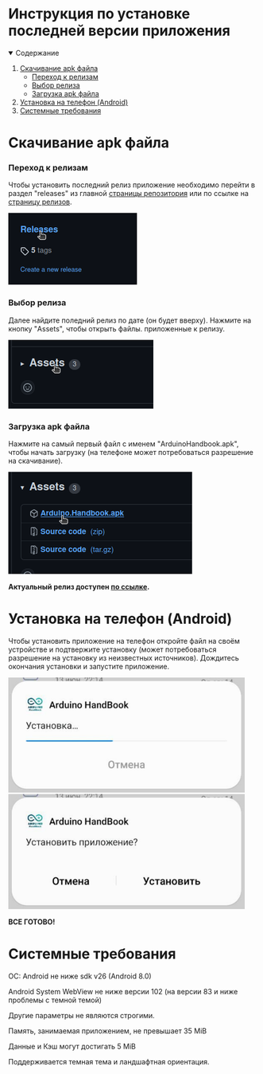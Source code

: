 # Инструкция по установке последней версии приложения

<!-- TABLE OF CONTENTS -->
<details open="open">
  <summary>Содержание</summary>
  <ol>
    <li>
      <a href="#скачивание-apk-файла">Скачивание apk файла</a>
      <ul>
        <li><a href="#переход-к-релизам">Переход к релизам</a></li>
      </ul>
      <ul>
        <li><a href="#выбор-релиза">Выбор релиза</a></li>
      </ul>
      <ul>
        <li><a href="#загрузка-apk-файла">Загрузка apk файла</a></li>
      </ul>
    </li>
    <li>
      <a href="#установка-на-телефон-android">Установка на телефон (Android)</a>
    </li>
    <li>
      <a href="#системные-требования">Системные требования</a>
    </li>
  </ol>
    </details>
    
# Скачивание apk файла

### Переход к релизам
Чтобы установить последний релиз приложение необходимо перейти в раздел "releases" из главной [страницы репозитория](https://github.com/stakancheck/ArduinoHandbookVersion2) или по ссылке на [страницу релизов](https://github.com/stakancheck/ArduinoHandbookVersion2/releases).

<img src="images/releases.png">

### Выбор релиза
Далее найдите поледний релиз по дате (он будет вверху). Нажмите на кнопку "Assets", чтобы открыть файлы. приложенные к релизу.

<img src="images/assets.png">

### Загрузка apk файла
Нажмите на самый первый файл с именем "ArduinoHandbook.apk", чтобы начать загрузку (на телефоне может потребоваться разрешение на скачивание).

<img src="images/apk.png">

**Актуальный релиз доступен [по ссылке](https://github.com/stakancheck/ArduinoHandbookApp/releases/).**

# Установка на телефон (Android)

Чтобы установить приложение на телефон откройте файл на своём устройстве и подтвержите установку (может потребоваться разрешение на установку из неизвестных источников).
Дождитесь окончания установки и запустите приложение.

<img src="images/install.png"><img src="images/install2.png">

**ВСЕ ГОТОВО!**

# Системные требования

OC: Android не ниже sdk v26 (Android 8.0)

Android System WebView не ниже версии 102 (на версии 83 и ниже проблемы с темной темой)

Другие параметры не являются строгими.

Память, занимаемая приложением, не превышает 35 MiB

Данные и Кэш могут достигать 5 MiB

Поддерживается темная тема и ландшафтная ориентация.
